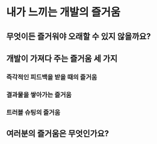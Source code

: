 # 내가 느끼는 개발의 즐거움

## 무엇이든 즐거워야 오래할 수 있지 않을까요?

## 개발이 가져다 주는 즐거움 세 가지

### 즉각적인 피드백을 받을 때의 즐거움

### 결과물을 쌓아가는 즐거움

### 트러블 슈팅의 즐거움

## 여러분의 즐거움은 무엇인가요?
